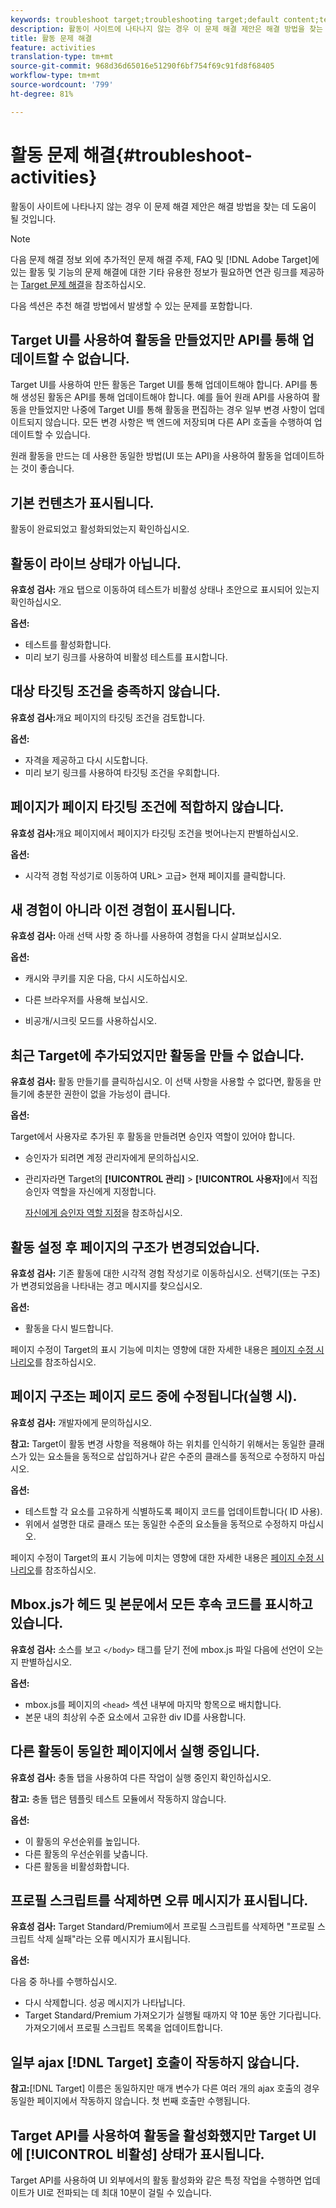```yaml
---
keywords: troubleshoot target;troubleshooting target;default content;test not live;activity not live;targeting not working;previous experience displays;cannot create activities;can't create activities;create activities;page structure changed;page structure modified;error message;error delete profile script;ajax not working
description: 활동이 사이트에 나타나지 않는 경우 이 문제 해결 제안은 해결 방법을 찾는 데 도움이 될 것입니다.
title: 활동 문제 해결
feature: activities
translation-type: tm+mt
source-git-commit: 968d36d65016e51290f6bf754f69c91fd8f68405
workflow-type: tm+mt
source-wordcount: '799'
ht-degree: 81%

---
```



# 활동 문제 해결{#troubleshoot-activities}

활동이 사이트에 나타나지 않는 경우 이 문제 해결 제안은 해결 방법을 찾는 데 도움이 될 것입니다.

>[!NOTE]
>
>다음 문제 해결 정보 외에 추가적인 문제 해결 주제, FAQ 및 [!DNL Adobe Target]에 있는 활동 및 기능의 문제 해결에 대한 기타 유용한 정보가 필요하면 연관 링크를 제공하는 [Target 문제 해결](/help/r-troubleshooting-target/troubleshooting-target.md#reference_A9DB82675D044BD8861F6752A4EE6839)을 참조하십시오.

다음 섹션은 추천 해결 방법에서 발생할 수 있는 문제를 포함합니다.

## Target UI를 사용하여 활동을 만들었지만 API를 통해 업데이트할 수 없습니다.

Target UI를 사용하여 만든 활동은 Target UI를 통해 업데이트해야 합니다. API를 통해 생성된 활동은 API를 통해 업데이트해야 합니다. 예를 들어 원래 API를 사용하여 활동을 만들었지만 나중에 Target UI를 통해 활동을 편집하는 경우 일부 변경 사항이 업데이트되지 않습니다. 모든 변경 사항은 백 엔드에 저장되며 다른 API 호출을 수행하여 업데이트할 수 있습니다.

원래 활동을 만드는 데 사용한 동일한 방법(UI 또는 API)을 사용하여 활동을 업데이트하는 것이 좋습니다.

## 기본 컨텐츠가 표시됩니다.

활동이 완료되었고 활성화되었는지 확인하십시오.

## 활동이 라이브 상태가 아닙니다.

**유효성 검사:** 개요 탭으로 이동하여 테스트가 비활성 상태나 초안으로 표시되어 있는지 확인하십시오.

**옵션:**

* 테스트를 활성화합니다.
* 미리 보기 링크를 사용하여 비활성 테스트를 표시합니다.

## 대상 타깃팅 조건을 충족하지 않습니다.

**유효성 검사:**&#x200B;개요 페이지의 타깃팅 조건을 검토합니다.

**옵션:**

* 자격을 제공하고 다시 시도합니다.
* 미리 보기 링크를 사용하여 타깃팅 조건을 우회합니다.

## 페이지가 페이지 타깃팅 조건에 적합하지 않습니다.

**유효성 검사:**&#x200B;개요 페이지에서 페이지가 타깃팅 조건을 벗어나는지 판별하십시오.

**옵션:**

* 시각적 경험 작성기로 이동하여 URL\> 고급\> 현재 페이지를 클릭합니다.

## 새 경험이 아니라 이전 경험이 표시됩니다.

**유효성 검사:** 아래 선택 사항 중 하나를 사용하여 경험을 다시 살펴보십시오.

**옵션:**

* 캐시와 쿠키를 지운 다음, 다시 시도하십시오.

* 다른 브라우저를 사용해 보십시오.
* 비공개/시크릿 모드를 사용하십시오.

## 최근 Target에 추가되었지만 활동을 만들 수 없습니다.

**유효성 검사:** 활동 만들기를 클릭하십시오. 이 선택 사항을 사용할 수 없다면, 활동을 만들기에 충분한 권한이 없을 가능성이 큽니다.

**옵션:**

Target에서 사용자로 추가된 후 활동을 만들려면 승인자 역할이 있어야 합니다.

* 승인자가 되려면 계정 관리자에게 문의하십시오.
* 관리자라면 Target의 **[!UICONTROL 관리]** > **[!UICONTROL 사용자]**&#x200B;에서 직접 승인자 역할을 자신에게 지정합니다.

   [자신에게 승인자 역할 지정](/help/administrating-target/start-target.md#task_15CAA437A71444E2932B333D5E66A3C7)을 참조하십시오.

## 활동 설정 후 페이지의 구조가 변경되었습니다.

**유효성 검사:** 기존 활동에 대한 시각적 경험 작성기로 이동하십시오. 선택기(또는 구조)가 변경되었음을 나타내는 경고 메시지를 찾으십시오.

**옵션:**

* 활동을 다시 빌드합니다.

페이지 수정이 Target의 표시 기능에 미치는 영향에 대한 자세한 내용은 [페이지 수정 시나리오](/help/c-experiences/c-visual-experience-composer/r-troubleshoot-composer/vec-scenarios.md#concept_A458A95F65B4401588016683FB1694DB)를 참조하십시오.

## 페이지 구조는 페이지 로드 중에 수정됩니다(실행 시).

**유효성 검사:** 개발자에게 문의하십시오.

**참고:** Target이 활동 변경 사항을 적용해야 하는 위치를 인식하기 위해서는 동일한 클래스가 있는 요소들을 동적으로 삽입하거나 같은 수준의 클래스를 동적으로 수정하지 마십시오.

**옵션:**

* 테스트할 각 요소를 고유하게 식별하도록 페이지 코드를 업데이트합니다( ID 사용).
* 위에서 설명한 대로 클래스 또는 동일한 수준의 요소들을 동적으로 수정하지 마십시오.

페이지 수정이 Target의 표시 기능에 미치는 영향에 대한 자세한 내용은 [페이지 수정 시나리오](/help/c-experiences/c-visual-experience-composer/r-troubleshoot-composer/vec-scenarios.md#concept_A458A95F65B4401588016683FB1694DB)를 참조하십시오.

## Mbox.js가 헤드 및 본문에서 모든 후속 코드를 표시하고 있습니다.

**유효성 검사:** 소스를 보고 `</body>` 태그를 닫기 전에 mbox.js 파일 다음에 선언이 오는지 판별하십시오.

**옵션:**

* mbox.js를 페이지의 `<head>` 섹션 내부에 마지막 항목으로 배치합니다.
* 본문 내의 최상위 수준 요소에서 고유한 div ID를 사용합니다.

## 다른 활동이 동일한 페이지에서 실행 중입니다.

**유효성 검사:** 충돌 탭을 사용하여 다른 작업이 실행 중인지 확인하십시오.

**참고:** 충돌 탭은 템플릿 테스트 모듈에서 작동하지 않습니다.

**옵션:**

* 이 활동의 우선순위를 높입니다.
* 다른 활동의 우선순위를 낮춥니다.
* 다른 활동을 비활성화합니다.

## 프로필 스크립트를 삭제하면 오류 메시지가 표시됩니다.

**유효성 검사:** Target Standard/Premium에서 프로필 스크립트를 삭제하면 &quot;프로필 스크립트 삭제 실패&quot;라는 오류 메시지가 표시됩니다.

**옵션:**

다음 중 하나를 수행하십시오.

* 다시 삭제합니다. 성공 메시지가 나타납니다.
* Target Standard/Premium 가져오기가 실행될 때까지 약 10분 동안 기다립니다. 가져오기에서 프로필 스크립트 목록을 업데이트합니다.

## 일부 ajax [!DNL Target] 호출이 작동하지 않습니다.

**참고:**[!DNL Target] 이름은 동일하지만 매개 변수가 다른 여러 개의 ajax 호출의 경우 동일한 페이지에서 작동하지 않습니다. 첫 번째 호출만 수행됩니다.

## Target API를 사용하여 활동을 활성화했지만 Target UI에 [!UICONTROL 비활성] 상태가 표시됩니다.

Target API를 사용하여 UI 외부에서의 활동 활성화와 같은 특정 작업을 수행하면 업데이트가 UI로 전파되는 데 최대 10분이 걸릴 수 있습니다.